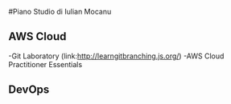 #Piano Studio di Iulian Mocanu 

## AWS Cloud
-Git Laboratory (link:http://learngitbranching.js.org/)
-AWS Cloud Practitioner Essentials

## DevOps
